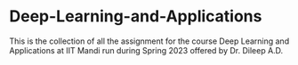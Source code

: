 # Deep-Learning-and-Applications
This is the collection of all the assignment for the course Deep Learning and Applications at IIT Mandi run during Spring 2023 offered by Dr. Dileep A.D.
